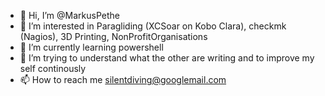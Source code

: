 - 👋 Hi, I’m @MarkusPethe
- 👀 I’m interested in Paragliding (XCSoar on Kobo Clara), checkmk (Nagios), 3D Printing, NonProfitOrganisations
- 🌱 I’m currently learning powershell
- 💞️ I’m trying to understand what the other are writing and to improve my self continously
- 📫 How to reach me silentdiving@googlemail.com

<!---
MarkusPethe/MarkusPethe is a ✨ special ✨ repository because its `README.md` (this file) appears on your GitHub profile.
You can click the Preview link to take a look at your changes.
--->
